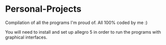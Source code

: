 # Personal-Projects
Compilation of all the programs I'm proud of. All 100% coded by me :)

You will need to install and set up allegro 5 in order to run the programs with
graphical interfaces.
